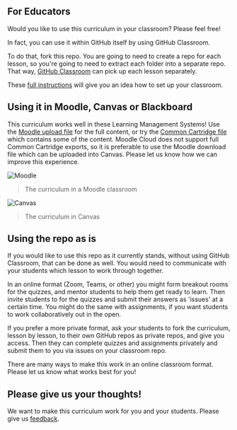 ## For Educators

Would you like to use this curriculum in your classroom? Please feel free!

In fact, you can use it within GitHub itself by using GitHub Classroom.

To do that, fork this repo. You are going to need to create a repo for each lesson, so you're going to need to extract each folder into a separate repo. That way, [GitHub Classroom](https://classroom.github.com/classrooms) can pick up each lesson separately. 

These [full instructions](https://github.blog/2020-03-18-set-up-your-digital-classroom-with-github-classroom/) will give you an idea how to set up your classroom.

## Using it in Moodle, Canvas or Blackboard

This curriculum works well in these Learning Management Systems! Use the [Moodle upload file](/teaching-files/webdev-moodle.mbz) for the full content, or try the [Common Cartridge file](/teaching-files/webdev-common-cartridge.imscc) which contains some of the content. Moodle Cloud does not support full Common Cartridge exports, so it is preferable to use the Moodle download file which can be uploaded into Canvas. Please let us know how we can improve this experience.

![Moodle](/teaching-files/moodle.png)
> The curriculum in a Moodle classroom

![Canvas](/teaching-files/canvas.png)
> The curriculum in Canvas

## Using the repo as is

If you would like to use this repo as it currently stands, without using GitHub Classroom, that can be done as well. You would need to communicate with your students which lesson to work through together.

In an online format (Zoom, Teams, or other) you might form breakout rooms for the quizzes, and mentor students to help them get ready to learn. Then invite students to for the quizzes and submit their answers as 'issues' at a certain time. You might do the same with assignments, if you want students to work collaboratively out in the open.

If you prefer a more private format, ask your students to fork the curriculum, lesson by lesson, to their own GitHub repos as private repos, and give you access. Then they can complete quizzes and assignments privately and submit them to you via issues on your classroom repo.

There are many ways to make this work in an online classroom format. Please let us know what works best for you!

## Please give us your thoughts!

We want to make this curriculum work for you and your students. Please give us [feedback](https://forms.microsoft.com/Pages/ResponsePage.aspx?id=v4j5cvGGr0GRqy180BHbR2humCsRZhxNuI79cm6n0hRUQzRVVU9VVlU5UlFLWTRLWlkyQUxORTg5WS4u).
